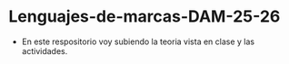 # Lenguajes-de-marcas-DAM-25-26

- En este respositorio voy subiendo la teoria vista en clase y las actividades.